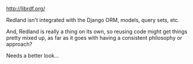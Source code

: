 http://librdf.org/

Redland isn't integrated with the Django ORM, models, query sets, etc.

And, Redland is really a thing on its own, so reusing code might get things pretty mixed up, as far as it goes with having a consistent philosophy or approach?

Needs a better look...